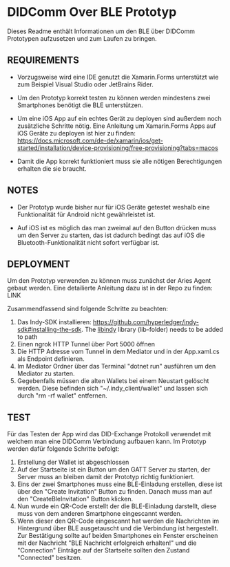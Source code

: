 # DIDComm Over BLE Prototyp

Dieses Readme enthält Informationen um den
BLE über DIDComm Prototypen aufzusetzen und zum
Laufen zu bringen.

## REQUIREMENTS

- Vorzugsweise wird eine IDE genutzt die Xamarin.Forms unterstützt
wie zum Beispiel Visual Studio oder JetBrains Rider.

- Um den Prototyp korrekt testen zu können werden mindestens zwei Smartphones
benötigt die BLE unterstützen. 

- Um eine iOS App auf ein echtes Gerät zu deployen sind außerdem
noch zusätzliche Schritte nötig.
Eine Anleitung um Xamarin.Forms Apps auf iOS Geräte zu deployen ist hier zu finden: 
https://docs.microsoft.com/de-de/xamarin/ios/get-started/installation/device-provisioning/free-provisioning?tabs=macos

- Damit die App korrekt funktioniert muss sie alle nötigen
Berechtigungen erhalten die sie braucht.

## NOTES

- Der Prototyp wurde bisher nur für iOS Geräte getestet weshalb
eine Funktionalität für Android nicht gewährleistet ist.

- Auf iOS ist es möglich das man zweimal auf den Button drücken muss um
den Server zu starten, das ist dadurch bedingt das auf iOS die Bluetooth-Funktionalität nicht sofort verfügbar ist.

## DEPLOYMENT

Um den Prototyp verwenden zu können muss zunächst der Aries Agent
gebaut werden. Eine detailierte Anleitung
dazu ist in der Repo zu finden: LINK

Zusammendfassend sind folgende Schritte zu beachten:

1. Das Indy-SDK installieren: https://github.com/hyperledger/indy-sdk#installing-the-sdk. The [libindy](https://repo.sovrin.org/windows/libindy/stable/1.9.0/) library (lib-folder) needs to be added to path
2. Einen ngrok HTTP Tunnel über Port 5000 öffnen
3. Die HTTP Adresse vom Tunnel in dem Mediator und in der App.xaml.cs als Endpoint definieren.
4. Im Mediator Ordner über das Terminal "dotnet run" ausführen um den Mediator zu starten.
5. Gegebenfalls müssen die alten Wallets bei einem Neustart gelöscht werden. Diese befinden sich "~/.indy_client/wallet" und lassen sich durch 
"rm -rf wallet" entfernen.

## TEST

Für das Testen der App wird das DID-Exchange Protokoll verwendet
mit welchem man eine DIDComm Verbindung aufbauen kann.
Im Prototyp werden dafür folgende Schritte befolgt:

1. Erstellung der Wallet ist abgeschlossen
2. Auf der Startseite ist ein Button um den GATT Server zu starten, der Server muss an bleiben damit der Prototyp richtig funktioniert.
3. Eins der zwei Smartphones muss eine BLE-Einladung erstellen, diese ist
über den "Create Invitation" Button zu finden. Danach muss man auf den
"CreateBleInvitation" Button klicken.
4. Nun wurde ein QR-Code erstellt der die BLE-Einladung darstellt, diese
muss von dem anderen Smartphone eingescannt werden.
5. Wenn dieser den QR-Code eingescannt hat werden die Nachrichten im Hintergrund über BLE ausgetauscht und die Verbindung ist hergestellt. Zur Bestätigung
sollte auf beiden Smartphones ein Fenster erscheinen mit der Nachricht "BLE Nachricht erfolgreich erhalten!" und die "Connection" Einträge auf der Startseite sollten den Zustand "Connected" besitzen.